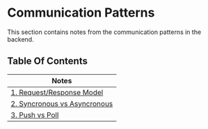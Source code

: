 # Communication Patterns
This section contains notes from the communication patterns in the backend.

## Table Of Contents
| Notes |
| ----- |
|[1. Request/Response Model](./1-request-response.md) |
|[2. Syncronous vs Asyncronous](./2-sync-async.md)|
|[3. Push vs Poll](./3-push-vs-poll)|
